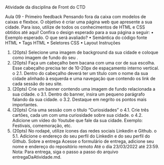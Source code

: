 Atividade da disciplina de Front do CTD

Aula 09 - Primeiro feedback
Pensando fora da caixa com modelos de caixas e flexbox. O objetivo é criar uma página web que apresente a sua cidade. Para isso, utilize de todos os conhecimentos de HTML e CSS obtidos até aqui! 
Confira o design esperado para a sua página a seguir:
•	Exemplo esperado.
O que será avaliado?
•	Semântica do código fonte HTML
•	Tags HTML
•	Seletores CSS
•	Layout 
Instruções
1.	(20pts) Selecione uma imagem de background da sua cidade e coloque como imagem de fundo do seu <body>.
2.	(20pts) Faça um cabeçalho bem bacana com uma cor de sua escolha. Esse cabeçalho precisa ter de 10-20px de espaçamento interno vertical. 
o	2.1. Dentro do cabeçalho deverá ter um título com o nome da sua cidade alinhado à esquerda e uma navegação que contendo os link de cada sessão do seu site.
3.	(20pts) Crie um banner contendo uma imagem de fundo relacionada a sua cidade. 
o	3.1. Dentro do banner, insira um pequeno parágrafo falando da sua cidade. 
o	3.2. Destaque em negrito os pontos mais importantes.
4.	(20pts) Cria uma sessão com o título “Curiosidades”
o	4.1. Crie três cartões, cada um com uma curiosidade sobre sua cidade.
o	4.2. Adicione um vídeo do Youtube que fale da sua cidade. Exemplo: Festivais, comemoração, etc.
5.	(20pts) No rodapé, utilize ícones das redes sociais Linkedin e Github. 
o	5.1. Adicione o endereço do seu perfil do Linkedin e do seu perfil do Github. 
Sobre a entrega
Acesse o formulário de entrega, adicione seu nome e endereço do repositório remoto Até o dia 23/03/2022 até 23:59.
Nota: Para entrega, siga o passo a passo do arquivo entregaDaAtividade.md.
